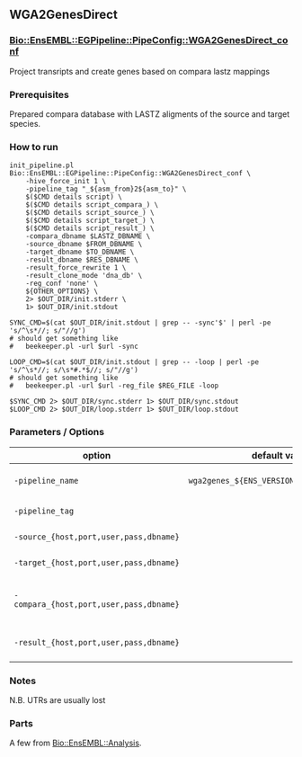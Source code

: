 ## WGA2GenesDirect 
### [Bio::EnsEMBL::EGPipeline::PipeConfig::WGA2GenesDirect_conf](lib/perl/Bio/EnsEMBL/EGPipeline/PipeConfig/WGA2GenesDirect_conf.pm)

Project transripts and create genes based on compara lastz mappings

### Prerequisites

Prepared compara database with LASTZ aligments of the source and target species.

### How to run

```
init_pipeline.pl Bio::EnsEMBL::EGPipeline::PipeConfig::WGA2GenesDirect_conf \
    -hive_force_init 1 \
    -pipeline_tag "_${asm_from}2${asm_to}" \
    $($CMD details script) \
    $($CMD details script_compara_) \
    $($CMD details script_source_) \
    $($CMD details script_target_) \
    $($CMD details script_result_) \
    -compara_dbname $LASTZ_DBNAME \
    -source_dbname $FROM_DBNAME \
    -target_dbname $TO_DBNAME \
    -result_dbname $RES_DBNAME \
    -result_force_rewrite 1 \
    -result_clone_mode 'dna_db' \
    -reg_conf 'none' \
    ${OTHER_OPTIONS} \
    2> $OUT_DIR/init.stderr \
    1> $OUT_DIR/init.stdout

SYNC_CMD=$(cat $OUT_DIR/init.stdout | grep -- -sync'$' | perl -pe 's/^\s*//; s/"//g')
# should get something like
#   beekeeper.pl -url $url -sync

LOOP_CMD=$(cat $OUT_DIR/init.stdout | grep -- -loop | perl -pe 's/^\s*//; s/\s*#.*$//; s/"//g')
# should get something like
#   beekeeper.pl -url $url -reg_file $REG_FILE -loop

$SYNC_CMD 2> $OUT_DIR/sync.stderr 1> $OUT_DIR/sync.stdout
$LOOP_CMD 2> $OUT_DIR/loop.stderr 1> $OUT_DIR/loop.stdout
```

### Parameters / Options

| option | default value |  meaning | 
| - | - | - |
| `-pipeline_name` | `wga2genes_${ENS_VERSION}_${pipeline_tag}` | The hive database name will be `${USER}_${pipeline_name}`
| `-pipeline_tag` |  | Tag to append to the  default `-pipeline_name`
| `-source_{host,port,user,pass,dbname}` | | projection source DB connection parameters
| `-target_{host,port,user,pass,dbname}` | | projection target DB connection parameters
| `-compara_{host,port,user,pass,dbname}` | | compara DB with genome alignments (LASTZ) between source and target
| `-result_{host,port,user,pass,dbname}` | | connection details of the DB to store results of the projection

### Notes

N.B. UTRs are usually lost

### Parts

A few from [Bio::EnsEMBL::Analysis](https://github.com/Ensembl/ensembl-analysis/tree/dev/hive_master/modules/Bio/EnsEMBL/Analysis).

